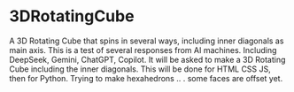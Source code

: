 # 3DRotatingCube
A 3D Rotating Cube that spins in several ways, including inner diagonals as main axis.
This is a test of several responses from AI machines. 
Including DeepSeek, Gemini, ChatGPT, Copilot.
It will be asked to make a 3D Rotating Cube including the inner diagonals. 
This will be done for HTML CSS JS, then for Python.
Trying to make hexahedrons .. . some faces are offset yet. 
